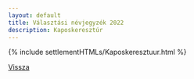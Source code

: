 ```yaml
---
layout: default
title: Választási névjegyzék 2022
description: Kaposkeresztúr
---
```


{% include settlementHTMLs/Kaposkeresztuur.html %}

[Vissza](../)